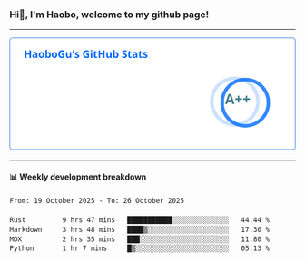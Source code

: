 <!--<h2 align="center"> Hi👋, I'm Haobo, welcome to my github page! </h2>-->
### Hi👋, I'm Haobo, welcome to my github page!
-------

<img href="https://github.com/HaoboGu" src="assets/stats.svg" alt="github stats" /> 

-------

#### 📊 **Weekly development breakdown**
<!--START_SECTION:waka-->

```txt
From: 19 October 2025 - To: 26 October 2025

Rust         9 hrs 47 mins   ███████████░░░░░░░░░░░░░░   44.44 %
Markdown     3 hrs 48 mins   ████▒░░░░░░░░░░░░░░░░░░░░   17.30 %
MDX          2 hrs 35 mins   ███░░░░░░░░░░░░░░░░░░░░░░   11.80 %
Python       1 hr 7 mins     █▒░░░░░░░░░░░░░░░░░░░░░░░   05.13 %
```

<!--END_SECTION:waka-->
<!--
backup url: https://github-readme-status-dusky-ten.vercel.app/api?username=HaoboGu&count_private=true&show_icons=true&theme=transparent&border_color=2f80ed
-->
<!--
**HaoboGu/HaoboGu** is a ✨ _special_ ✨ repository because its `README.md` (this file) appears on your GitHub profile.

Here are some ideas to get you started:

- 🔭 I’m currently working on AI-assisted programming tools
- 🌱 I’m currently learning ...
- 👯 I’m looking to collaborate on ...
- 🤔 I’m looking for help with ...
- 💬 Ask me about ...
- 📫 How to reach me: ...
- 😄 Pronouns: ...
- ⚡ Fun fact: ...
-->
